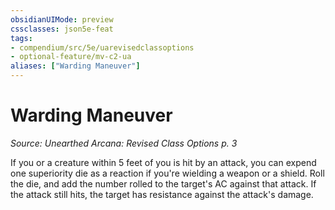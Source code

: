 ```yaml
---
obsidianUIMode: preview
cssclasses: json5e-feat
tags:
- compendium/src/5e/uarevisedclassoptions
- optional-feature/mv-c2-ua
aliases: ["Warding Maneuver"]
---
```

# Warding Maneuver
*Source: Unearthed Arcana: Revised Class Options p. 3*  

If you or a creature within 5 feet of you is hit by an attack, you can expend one superiority die as a reaction if you're wielding a weapon or a shield. Roll the die, and add the number rolled to the target's AC against that attack. If the attack still hits, the target has resistance against the attack's damage.